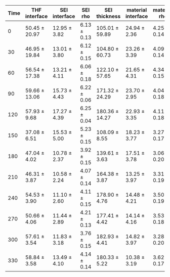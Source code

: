 | Time | THF interface|SEI interface|SEI rho|SEI thickness|material interface|material rho|material thickness|Ti rho|siox rho| chi2 |
| ---|---|---|---|---|---|---|---|---|---|---|
| 0 | 50.45 ± 20.97 | 12.95 ± 3.82 | 6.13 ± 0.13 | 105.01 ± 59.89 | 24.94 ± 2.36 | 4.25 ± 0.14 | 43.08 ± 2.11 | -1.75 ± 0.08 | 2.29 ± 0.24 | 0.539732 |
| 30 | 46.95 ± 19.84 | 13.01 ± 3.80 | 6.12 ± 0.15 | 104.80 ± 60.73 | 23.26 ± 3.39 | 4.09 ± 0.14 | 43.77 ± 2.50 | -1.59 ± 0.08 | 2.07 ± 0.23 | 0.48206 |
| 60 | 56.54 ± 17.38 | 13.21 ± 4.11 | 6.06 ± 0.18 | 122.10 ± 57.65 | 21.65 ± 4.31 | 4.34 ± 0.15 | 43.84 ± 2.66 | -1.82 ± 0.08 | 2.61 ± 0.25 | 0.402414 |
| 90 | 59.66 ± 13.06 | 15.73 ± 4.43 | 6.22 ± 0.06 | 171.32 ± 24.29 | 23.70 ± 2.95 | 4.04 ± 0.18 | 45.67 ± 2.83 | -1.63 ± 0.08 | 2.41 ± 0.22 | 0.498226 |
| 120 | 57.93 ± 9.68 | 17.27 ± 4.39 | 6.25 ± 0.04 | 180.36 ± 14.27 | 22.93 ± 3.35 | 4.11 ± 0.18 | 46.06 ± 2.79 | -1.49 ± 0.08 | 2.31 ± 0.23 | 0.586523 |
| 150 | 37.08 ± 6.51 | 15.53 ± 5.00 | 5.23 ± 0.15 | 108.09 ± 8.55 | 18.23 ± 3.77 | 3.27 ± 0.17 | 43.52 ± 2.57 | -1.38 ± 0.09 | 1.90 ± 0.24 | 0.756046 |
| 180 | 47.04 ± 4.02 | 10.78 ± 2.37 | 3.92 ± 0.15 | 139.61 ± 3.63 | 17.51 ± 3.78 | 3.06 ± 0.20 | 42.99 ± 1.94 | -1.12 ± 0.08 | 2.30 ± 0.27 | 0.624101 |
| 210 | 46.31 ± 3.87 | 10.58 ± 2.24 | 4.07 ± 0.14 | 164.38 ± 3.87 | 13.25 ± 3.97 | 3.31 ± 0.19 | 43.78 ± 2.42 | -0.92 ± 0.08 | 2.41 ± 0.26 | 0.391043 |
| 240 | 54.53 ± 3.90 | 11.10 ± 2.60 | 4.11 ± 0.15 | 178.90 ± 4.76 | 14.48 ± 4.21 | 3.50 ± 0.19 | 45.19 ± 2.79 | -0.92 ± 0.08 | 2.14 ± 0.25 | 0.478906 |
| 270 | 50.66 ± 4.06 | 11.44 ± 2.89 | 4.21 ± 0.13 | 177.41 ± 4.42 | 14.14 ± 4.16 | 3.53 ± 0.18 | 45.70 ± 2.79 | -0.83 ± 0.09 | 2.39 ± 0.25 | 0.476522 |
| 300 | 57.61 ± 3.54 | 11.83 ± 3.18 | 3.76 ± 0.15 | 182.93 ± 4.41 | 14.82 ± 3.97 | 3.28 ± 0.20 | 45.40 ± 2.79 | -0.78 ± 0.08 | 2.78 ± 0.25 | 0.504954 |
| 330 | 58.84 ± 3.58 | 13.49 ± 4.10 | 4.14 ± 0.14 | 180.33 ± 5.22 | 10.38 ± 3.19 | 3.62 ± 0.17 | 45.47 ± 2.89 | -0.71 ± 0.08 | 2.65 ± 0.25 | 0.520006 |
